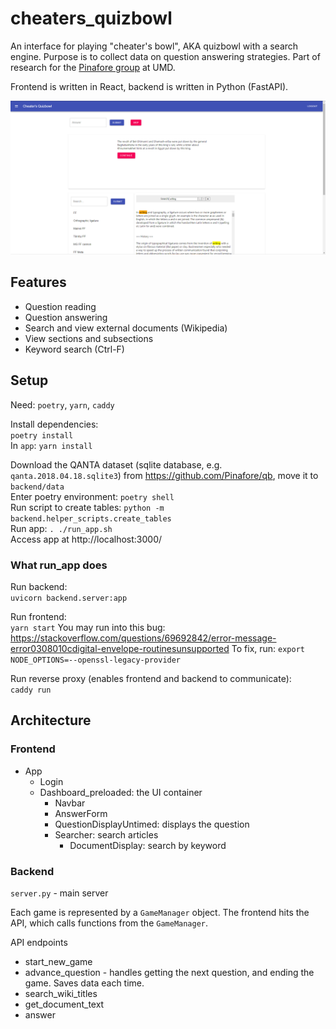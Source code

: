 # cheaters_quizbowl
 An interface for playing "cheater's bowl", AKA quizbowl with a search engine. Purpose is to collect data on question answering strategies. Part of research for the [Pinafore group](https://github.com/Pinafore) at UMD.
 
 Frontend is written in React, backend is written in Python (FastAPI).

![user interface](cheaters_bowl.png)

## Features

- Question reading
- Question answering
- Search and view external documents (Wikipedia)
- View sections and subsections
- Keyword search (Ctrl-F)

## Setup

Need: `poetry`, `yarn`, `caddy`

Install dependencies:  
`poetry install`  
In `app`: `yarn install`

Download the QANTA dataset (sqlite database, e.g. `qanta.2018.04.18.sqlite3`) from https://github.com/Pinafore/qb, move it to `backend/data`  
Enter poetry environment: `poetry shell`  
Run script to create tables: `python -m backend.helper_scripts.create_tables`  
Run app: `. ./run_app.sh`  
Access app at http://localhost:3000/  

### What run_app does
Run backend:  
`uvicorn backend.server:app`

Run frontend:  
`yarn start`
You may run into this bug: https://stackoverflow.com/questions/69692842/error-message-error0308010cdigital-envelope-routinesunsupported
To fix, run: `export NODE_OPTIONS=--openssl-legacy-provider`

Run reverse proxy (enables frontend and backend to communicate):  
`caddy run`

## Architecture

### Frontend
- App
    - Login
    - Dashboard_preloaded: the UI container
        - Navbar
        - AnswerForm
        - QuestionDisplayUntimed: displays the question
        - Searcher: search articles
            - DocumentDisplay: search by keyword

### Backend

`server.py` - main server

Each game is represented by a `GameManager` object. The frontend hits the API, which calls functions from the `GameManager`.

API endpoints
* start_new_game
* advance_question - handles getting the next question, and ending the game. Saves data each time.
* search_wiki_titles
* get_document_text
* answer

